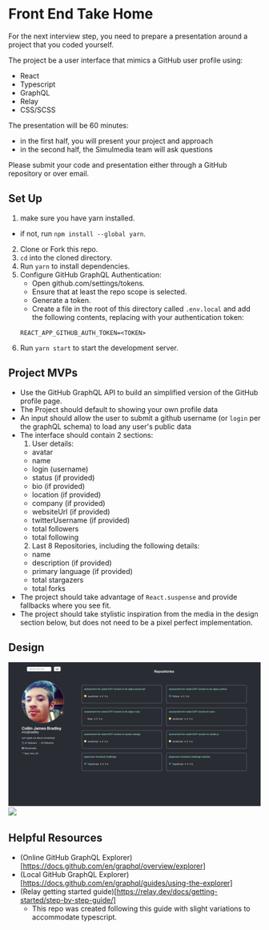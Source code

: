 # Front End Take Home

For the next interview step, you need to prepare a presentation around a project that you coded yourself. 

The project be a user interface that mimics a GitHub user profile using:
- React
- Typescript
- GraphQL
- Relay
- CSS/SCSS

The presentation will be 60 minutes: 
- in the first half, you will present your project and approach
- in the second half, the Simulmedia team will ask questions

Please submit your code and presentation either through a GitHub repository or over email.
## Set Up
1. make sure you have yarn installed.
  - if not, run `npm install --global yarn`.
2. Clone or Fork this repo.
3. `cd` into the cloned directory.
4. Run `yarn` to install dependencies.
5. Configure GitHub GraphQL Authentication:
   - Open github.com/settings/tokens.
   - Ensure that at least the repo scope is selected.
   - Generate a token.
   - Create a file in the root of this directory called `.env.local` and add the following contents, replacing <TOKEN> with your authentication token:
    ```
    REACT_APP_GITHUB_AUTH_TOKEN=<TOKEN>
    ```
6. Run `yarn start` to start the development server.

## Project MVPs
- Use the GitHub GraphQL API to build an simplified version of the GitHub profile page.
- The Project should default to showing your own profile data
- An input should allow the user to submit a github username (or `login` per the graphQL schema) to load any user's public data
- The interface should contain 2 sections:
  1. User details:
    - avatar
    - name
    - login (username)
    - status (if provided)
    - bio  (if provided)
    - location (if provided)
    - company (if provided)
    - websiteUrl (if provided)
    - twitterUsername (if provided)
    - total followers
    - total following
  2. Last 8 Repositories, including the following details:
    - name 
    - description (if provided)
    - primary language (if provided)
    - total stargazers
    - total forks
- The project should take advantage of `React.suspense` and provide fallbacks where you see fit.
- The project should take stylistic inspiration from the media in the design section below, but does not need to be a pixel perfect implementation.

## Design
  
<img src="https://github.com/mrcjbradley/playerwon-frontend-challenge/blob/main/final-preview.png?raw=true)"/>
<img src="https://github.com/mrcjbradley/playerwon-frontend-challenge/blob/main/final-video.gif?raw=true)"/>

  

## Helpful Resources
- (Online GitHub GraphQL Explorer)[https://docs.github.com/en/graphql/overview/explorer]
- (Local GitHub GraphQL Explorer)[https://docs.github.com/en/graphql/guides/using-the-explorer]
- (Relay getting started guide)[https://relay.dev/docs/getting-started/step-by-step-guide/]
  - This repo was created following this guide with slight variations to accommodate typescript.
